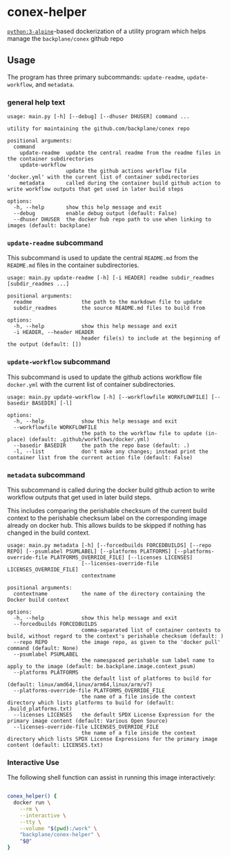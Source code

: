 # conex-helper

[`python:3-alpine`](https://hub.docker.com/_/python/)-based dockerization of a utility program which helps manage the `backplane/conex` github repo

## Usage

The program has three primary subcommands: `update-readme`, `update-workflow`, and `metadata`.

### general help text

```
usage: main.py [-h] [--debug] [--dhuser DHUSER] command ...

utility for maintaining the github.com/backplane/conex repo

positional arguments:
  command
    update-readme  update the central readme from the readme files in the container subdirectories
    update-workflow
                   update the github actions workflow file 'docker.yml' with the current list of container subdirectories
    metadata       called during the container build github action to write workflow outputs that get used in later build steps

options:
  -h, --help       show this help message and exit
  --debug          enable debug output (default: False)
  --dhuser DHUSER  the docker hub repo path to use when linking to images (default: backplane)
```

### `update-readme` subcommand

This subcommand is used to update the central `README.md` from the `README.md` files in the container subdirectories.

```
usage: main.py update-readme [-h] [-i HEADER] readme subdir_readmes [subdir_readmes ...]

positional arguments:
  readme                the path to the markdown file to update
  subdir_readmes        the source README.md files to build from

options:
  -h, --help            show this help message and exit
  -i HEADER, --header HEADER
                        header file(s) to include at the beginning of the output (default: [])

```

### `update-workflow` subcommand

This subcommand is used to update the github actions workflow file `docker.yml` with the current list of container subdirectories.

```
usage: main.py update-workflow [-h] [--workflowfile WORKFLOWFILE] [--basedir BASEDIR] [-l]

options:
  -h, --help            show this help message and exit
  --workflowfile WORKFLOWFILE
                        the path to the workflow file to update (in-place) (default: .github/workflows/docker.yml)
  --basedir BASEDIR     the path the repo base (default: .)
  -l, --list            don't make any changes; instead print the container list from the current action file (default: False)

```

### `metadata` subcommand

This subcommand is called during the docker build github action to write workflow outputs that get used in later build steps.

This includes comparing the perishable checksum of the current build context to the perishable checksum label on the corresponding image already on docker hub. This allows builds to be skipped if nothing has changed in the build context.

```
usage: main.py metadata [-h] [--forcedbuilds FORCEDBUILDS] [--repo REPO] [--psumlabel PSUMLABEL] [--platforms PLATFORMS] [--platforms-override-file PLATFORMS_OVERRIDE_FILE] [--licenses LICENSES]
                        [--licenses-override-file LICENSES_OVERRIDE_FILE]
                        contextname

positional arguments:
  contextname           the name of the directory containing the Docker build context

options:
  -h, --help            show this help message and exit
  --forcedbuilds FORCEDBUILDS
                        comma-separated list of container contexts to build, without regard to the context's perishable checksum (default: )
  --repo REPO           the image repo, as given to the 'docker pull' command (default: None)
  --psumlabel PSUMLABEL
                        the namespaced perishable sum label name to apply to the image (default: be.backplane.image.context_psum)
  --platforms PLATFORMS
                        the default list of platforms to build for (default: linux/amd64,linux/arm64,linux/arm/v7)
  --platforms-override-file PLATFORMS_OVERRIDE_FILE
                        the name of a file inside the context directory which lists platforms to build for (default: .build_platforms.txt)
  --licenses LICENSES   the default SPDX License Expression for the primary image content (default: Various Open Source)
  --licenses-override-file LICENSES_OVERRIDE_FILE
                        the name of a file inside the context directory which lists SPDX License Expressions for the primary image content (default: LICENSES.txt)

```

### Interactive Use

The following shell function can assist in running this image interactively:

```sh

conex_helper() {
  docker run \
    --rm \
    --interactive \
    --tty \
    --volume "$(pwd):/work" \
    "backplane/conex-helper" \
    "$@"
}
```